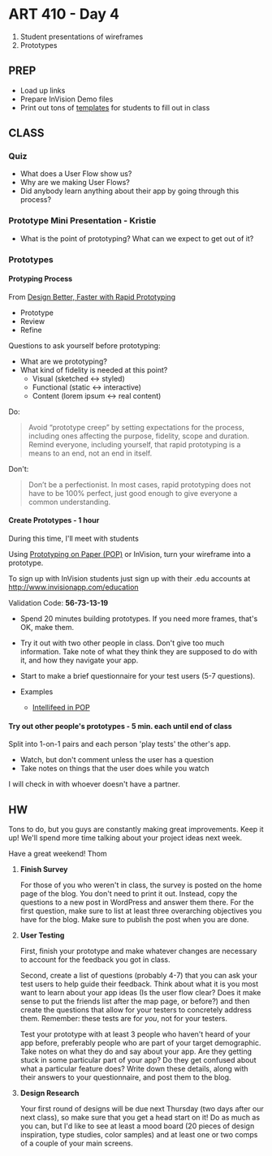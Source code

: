 ART 410 - Day 4
=======================================

1. Student presentations of wireframes
2. Prototypes


PREP
---------------------------------------
- Load up links
- Prepare InVision Demo files
- Print out tons of [templates](http://cdn.shopify.com/s/files/1/0042/9602/files/iphoneSketchpad_a4_v9-BW.pdf)
 for students to fill out in class




CLASS
---------------------------------------


### Quiz
- What does a User Flow show us?
- Why are we making User Flows?
- Did anybody learn anything about their app by going through this process?



### Prototype Mini Presentation - Kristie

- What is the point of prototyping? What can we expect to get out of it?


### Prototypes

#### Protyping Process
From [Design Better, Faster with Rapid Prototyping](http://www.smashingmagazine.com/2010/06/16/design-better-faster-with-rapid-prototyping/)

- Prototype
- Review
- Refine 

Questions to ask yourself before prototyping:	
- What are we prototyping?
- What kind of fidelity is needed at this point?
	- Visual (sketched ↔ styled)
	- Functional (static ↔ interactive)
	- Content (lorem ipsum ↔ real content)

Do:
> Avoid “prototype creep” by setting expectations for the process, including ones affecting the purpose, fidelity, scope and duration. Remind everyone, including yourself, that rapid prototyping is a means to an end, not an end in itself.

Don't:
> Don’t be a perfectionist. In most cases, rapid prototyping does not have to be 100% perfect, just good enough to give everyone a common understanding.




#### Create Prototypes - 1 hour

During this time, I'll meet with students

Using [Prototyping on Paper (POP)](https://popapp.in/) or InVision, turn your wireframe into a prototype.

To sign up with InVision students just sign up with their .edu accounts at http://www.invisionapp.com/education

Validation Code: **56-73-13-19**

- Spend 20 minutes building prototypes. If you need more frames, that's OK, make them.
- Try it out with two other people in class. Don't give too much information. Take note of what they think they are supposed to do with it, and how they navigate your app. 
- Start to make a brief questionnaire for your test users (5-7 questions).



- Examples
	- [Intellifeed in POP](https://popapp.in/w#!/projects/528ad83f2a1b9d8e51003df9/preview)



#### Try out other people's prototypes - 5 min. each until end of class
Split into 1-on-1 pairs and each person 'play tests' the other's app.
- Watch, but don't comment unless the user has a question
- Take notes on things that the user does while you watch

I will check in with whoever doesn't have a partner.





HW
---------------------------------------

Tons to do, but you guys are constantly making great improvements. Keep it up! We'll spend more time talking about your project ideas next week. 

Have a great weekend!
Thom

1. **Finish Survey**

	For those of you who weren't in class, the survey is posted on the home page of the blog. You don't need to print it out. Instead, copy the questions to a new post in WordPress and answer them there. For the first question, make sure to list at least three overarching objectives you have for the blog. Make sure to publish the post when you are done.
	
	
2. **User Testing**

	First, finish your prototype and make whatever changes are necessary to account for the feedback you got in class.

	Second, create a list of questions (probably 4-7) that you can ask your test users to help guide their feedback. Think about what it is you most want to learn about your app ideas (Is the user flow clear? Does it make sense to put the friends list after the map page, or before?) and then create the questions that allow for your testers to concretely address them. Remember: these tests are for *you*, not for your testers. 

	Test your prototype with at least 3 people who haven't heard of your app before, preferably people who are part of your target demographic. Take notes on what they do and say about your app. Are they getting stuck in some particular part of your app? Do they get confused about what a particular feature does? Write down these details, along with their answers to your questionnaire, and post them to the blog.


3. **Design Research**

	Your first round of designs will be due next Thursday (two days after our next class), so make sure that you get a head start on it! Do as much as you can, but I'd like to see at least a mood board (20 pieces of design inspiration, type studies, color samples) and at least one or two comps of a couple of your main screens.



